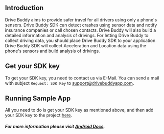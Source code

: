 ## Introduction

Drive Buddy aims to provide safer travel for all drivers using only a phone's sensors. Drive Buddy SDK can detect crashes using sensor data and notify insurance companies or call chosen contacts. Drive Buddy will also build a detailed information and analysis of drivings. For letting Drive Buddy to collect driving data, you should place Drive Buddy SDK to your application. Drive Buddy SDK will collect Acceleration and Location data using the phone's sensors and build analysis of drivings.

## Get your SDK key

To get your SDK key, you need to contact us via E-Mail. You can send a mail with subject `Request: SDK Key` to [support@drivebuddyapp.com](mailto:support@drivebuddapp.com?Subject=Request:%20SDK%20Key). 

## Running Sample App

All you need to do is get your SDK key as mentioned above, and then add your SDK key to the project [here](/app/src/main/java/com/drivebuddyapp/drivebuddysampleapp/MainActivity.java).

#### _For more information please visit [Android Docs](https://docs.drivebuddyapp.com/android/#introduction)._